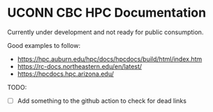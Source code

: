 # UCONN CBC HPC Documentation

Currently under development and not ready for public consumption.


Good examples to follow:
- https://hpc.auburn.edu/hpc/docs/hpcdocs/build/html/index.htm
- https://rc-docs.northeastern.edu/en/latest/
- https://hpcdocs.hpc.arizona.edu/

TODO:
- [ ] Add something to the github action to check for dead links